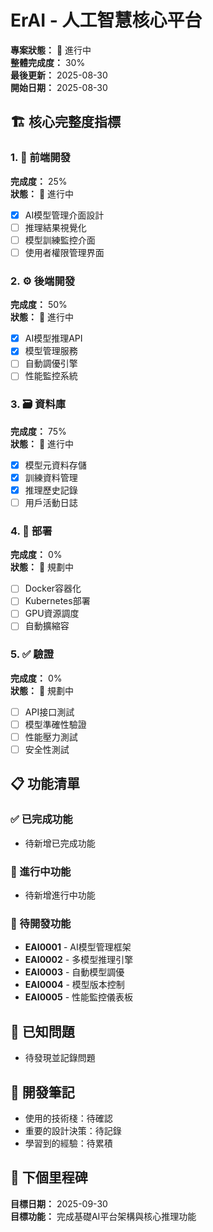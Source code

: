 # ErAI - 人工智慧核心平台

**專案狀態：** 🚧 進行中  
**整體完成度：** 30%  
**最後更新：** 2025-08-30  
**開始日期：** 2025-08-30  

## 🏗️ 核心完整度指標

### 1. 🎨 前端開發
**完成度：** 25%  
**狀態：** 🚧 進行中  
- [x] AI模型管理介面設計
- [ ] 推理結果視覺化
- [ ] 模型訓練監控介面
- [ ] 使用者權限管理界面

### 2. ⚙️ 後端開發  
**完成度：** 50%  
**狀態：** 🚧 進行中  
- [x] AI模型推理API
- [x] 模型管理服務
- [ ] 自動調優引擎
- [ ] 性能監控系統

### 3. 🗃️ 資料庫
**完成度：** 75%  
**狀態：** 🚧 進行中  
- [x] 模型元資料存儲
- [x] 訓練資料管理
- [x] 推理歷史記錄
- [ ] 用戶活動日誌

### 4. 🚀 部署
**完成度：** 0%  
**狀態：** 🎯 規劃中  
- [ ] Docker容器化
- [ ] Kubernetes部署
- [ ] GPU資源調度
- [ ] 自動擴縮容

### 5. ✅ 驗證
**完成度：** 0%  
**狀態：** 🎯 規劃中  
- [ ] API接口測試
- [ ] 模型準確性驗證
- [ ] 性能壓力測試
- [ ] 安全性測試

## 📋 功能清單

### ✅ 已完成功能
- 待新增已完成功能

### 🚧 進行中功能  
- 待新增進行中功能

### 📝 待開發功能
- **EAI0001** - AI模型管理框架
- **EAI0002** - 多模型推理引擎
- **EAI0003** - 自動模型調優
- **EAI0004** - 模型版本控制
- **EAI0005** - 性能監控儀表板

## 🐛 已知問題
- 待發現並記錄問題

## 📝 開發筆記
- 使用的技術棧：待確認
- 重要的設計決策：待記錄
- 學習到的經驗：待累積

## 🎯 下個里程碑
**目標日期：** 2025-09-30  
**目標功能：** 完成基礎AI平台架構與核心推理功能